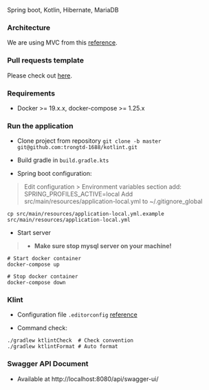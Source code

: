 Spring boot, Kotlin, Hibernate, MariaDB

### Architecture

We are using MVC from this [reference]().

### Pull requests template

Please check out [here]().

### Requirements

- Docker >= 19.x.x, docker-compose >= 1.25.x

### Run the application
- Clone project from repository `git clone -b master git@github.com:trongtd-1688/kotlint.git`
- Build gradle in `build.gradle.kts`

- Spring boot configuration:

> Edit configuration > Environment variables section add: SPRING_PROFILES_ACTIVE=local
> Add src/main/resources/application-local.yml to ~/.gitignore_global

```shell
cp src/main/resources/application-local.yml.example src/main/resources/application-local.yml
```

- Start server
> - __Make sure stop mysql server on your machine!__

```shell
# Start docker container
docker-compose up

# Stop docker container
docker-compose down
```

### Klint

- Configuration file `.editorconfig` [reference](https://github.com/pinterest/ktlint#editorconfig)

- Command check:

```shell
./gradlew ktlintCheck  # Check convention
./gradlew ktlintFormat # Auto format
```

### Swagger API Document

- Available at http://localhost:8080/api/swagger-ui/
